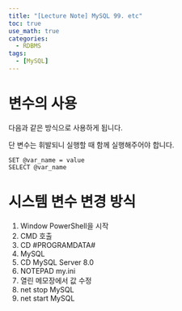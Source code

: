 ```yaml
---
title: "[Lecture Note] MySQL 99. etc"
toc: true
use_math: true
categories:
  - RDBMS
tags:
  - [MySQL]
---
```


# 변수의 사용

다음과 같은 방식으로 사용하게 됩니다.

단 변수는 휘발되니 실행할 때 함께 실행해주어야 합니다.

```
SET @var_name = value
SELECT @var_name
```

# 시스템 변수 변경 방식

1. Window PowerShell을 시작
2. CMD 호출
3. CD #PROGRAMDATA#
4. MySQL
5. CD MySQL Server 8.0
6. NOTEPAD my.ini
7. 열린 메모장에서 값 수정
8. net stop MySQL
9. net start MySQL


